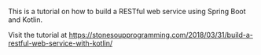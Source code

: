 This is a tutorial on how to build a RESTful web service using Spring Boot and Kotlin.

Visit the tutorial at https://stonesoupprogramming.com/2018/03/31/build-a-restful-web-service-with-kotlin/